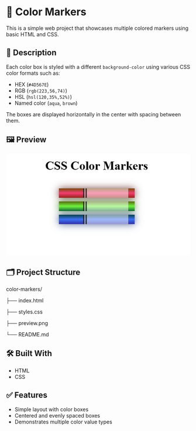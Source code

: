 # 🎨 Color Markers

This is a simple web project that showcases multiple colored markers using basic HTML and CSS.

## 📌 Description

Each color box is styled with a different `background-color` using various CSS color formats such as:

- HEX (`#4D567E`)
- RGB (`rgb(223,56,74)`)
- HSL (`hsl(120,35%,52%)`)
- Named color (`aqua`, `brown`)

The boxes are displayed horizontally in the center with spacing between them.

## 🖼️ Preview

![Color Markers Preview](markers_preview.png.png)

## 🗂️ Project Structure

color-markers/

├── index.html

├── styles.css

├── preview.png

└── README.md


## 🛠️ Built With

- HTML
- CSS

## ✅ Features

- Simple layout with color boxes
- Centered and evenly spaced boxes
- Demonstrates multiple color value types

